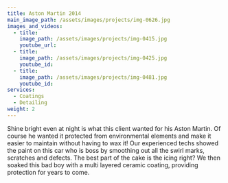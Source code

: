 ```yaml
---
title: Aston Martin 2014
main_image_path: /assets/images/projects/img-0626.jpg
images_and_videos:
  - title:
    image_path: /assets/images/projects/img-0415.jpg
    youtube_url:
  - title:
    image_path: /assets/images/projects/img-0425.jpg
    youtube_id:
  - title:
    image_path: /assets/images/projects/img-0481.jpg
    youtube_id:
services:
  - Coatings
  - Detailing
weight: 2
---
```

Shine bright even at night is what this client wanted for his Aston Martin. Of course he wanted it protected from environmental elements and make it easier to maintain without having to wax it! Our experienced techs showed the paint on this car who is boss by smoothing out all the swirl marks, scratches and defects. The best part of the cake is the icing right? We then soaked this bad boy with a multi layered ceramic coating, providing protection for years to come.
